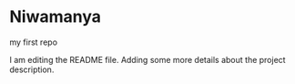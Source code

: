 # Niwamanya
my first repo

I am editing the README file. Adding some more details about the project description.
